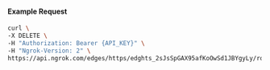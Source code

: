 <!-- Code generated for API Clients. DO NOT EDIT. -->

#### Example Request

```bash
curl \
-X DELETE \
-H "Authorization: Bearer {API_KEY}" \
-H "Ngrok-Version: 2" \
https://api.ngrok.com/edges/https/edghts_2sJsSpGAX95afKoOwSd1JBYgyLy/routes/edghtsrt_2sJsSpPC8w7i59d5LZDmw6xHacH/circuit_breaker
```
